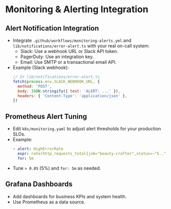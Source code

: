 # Monitoring & Alerting Integration

## Alert Notification Integration
- Integrate `.github/workflows/monitoring-alerts.yml` and `lib/notifications/error-alert.ts` with your real on-call system:
  - Slack: Use a webhook URL or Slack API token.
  - PagerDuty: Use an integration key.
  - Email: Use SMTP or a transactional email API.
- Example (Slack webhook):
  ```js
  // In lib/notifications/error-alert.ts
  fetch(process.env.SLACK_WEBHOOK_URL, {
    method: 'POST',
    body: JSON.stringify({ text: 'ALERT: ...' }),
    headers: { 'Content-Type': 'application/json' },
  })
  ```

## Prometheus Alert Tuning
- Edit `k8s/monitoring.yaml` to adjust alert thresholds for your production SLOs.
- Example:
  ```yaml
  - alert: HighErrorRate
    expr: rate(http_requests_total{job="beauty-crafter",status=~"5.."}[5m]) > 0.05
    for: 5m
  ```
- Tune `> 0.05` (5%) and `for: 5m` as needed.

## Grafana Dashboards
- Add dashboards for business KPIs and system health.
- Use Prometheus as a data source.
